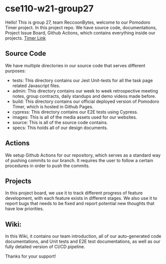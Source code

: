 # cse110-w21-group27
Hello! This is group 27, team ReccoonBytes, welcome to our Pomodoro Timer project. In this project repo. We have source code, documentations, Project Issue Board, Github Actions, which contains everything inside our projects. [Timer Link](https://zihaokong.github.io/cse110-w21-group27/)

## Source Code
We have multiple directories in our source code that serves different purposes:
- tests: This directory contains our Jest Unit-tests for all the task page related Javascript files.
- admin: This directory contains our week to week retrospective meeting notes, group contracts, daily standups and demo videos made before.
- build: This directory contains our official deployed version of Pomodoro Timer, which is hosted in Github Pages.
- cypress: This directory contains our E2E tests using Cypress.
- images: This is all of the media assets used for our websites.
- source: This is all of the source code contains.
- specs: This holds all of our design documents.

## Actions
We setup Github Actions for our repository, which serves as a standard way of pushing commits to our branch. It requires the user to follow a certain procedures in order to push the commits.

## Projects
In this project board, we use it to track different progress of feature development, with each feature exists in different stages. We also use it to report bugs that needs to be fixed and report potential new thoughts that have low priorities.

## Wiki:
In this Wiki, it contains our team introduction, all of our auto-generated code documentations, and Unit tests and E2E test documentations, as well as our fully detailed version of CI/CD pipeline.


Thanks for your support!
